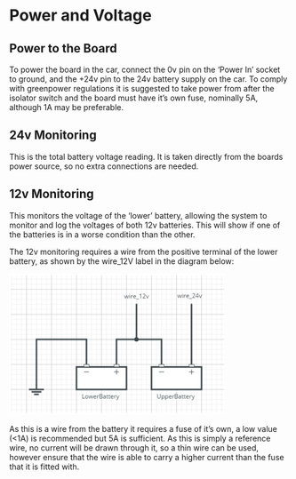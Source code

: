 # Power and Voltage

## Power to the Board <a href="#docs-internal-guid-c4233111-09ca-8d5a-7c1c-1dfc2e9d0636" id="docs-internal-guid-c4233111-09ca-8d5a-7c1c-1dfc2e9d0636"></a>

To power the board in the car, connect the 0v pin on the ‘Power In’ socket to ground, and the +24v pin to the 24v battery supply on the car. To comply with greenpower regulations it is suggested to take power from after the isolator switch and the board must have it’s own fuse, nominally 5A, although 1A may be preferable.

## 24v Monitoring

This is the total battery voltage reading. It is taken directly from the boards power source, so no extra connections are needed.

## 12v Monitoring

This monitors the voltage of the ‘lower’ battery, allowing the system to monitor and log the voltages of both 12v batteries. This will show if one of the batteries is in a worse condition than the other.

The 12v monitoring requires a wire from the positive terminal of the lower battery, as shown by the wire\_12V label in the diagram below:

![](../.gitbook/assets/screenshot-from-2017-11-29-22-00-19.png)

As this is a wire from the battery it requires a fuse of it’s own, a low value (<1A) is recommended but 5A is sufficient. As this is simply a reference wire, no current will be drawn through it, so a thin wire can be used, however ensure that the wire is able to carry a higher current than the fuse that it is fitted with.
